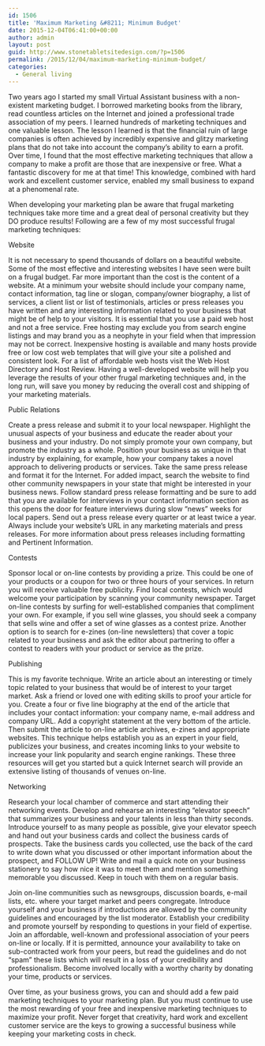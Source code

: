 ```yaml
---
id: 1506
title: 'Maximum Marketing &#8211; Minimum Budget'
date: 2015-12-04T06:41:00+00:00
author: admin
layout: post
guid: http://www.stonetabletsitedesign.com/?p=1506
permalink: /2015/12/04/maximum-marketing-minimum-budget/
categories:
  - General living
---
```

Two years ago I started my small Virtual Assistant business with a non-existent marketing budget. I borrowed marketing books from the library, read countless articles on the Internet and joined a professional trade association of my peers. I learned hundreds of marketing techniques and one valuable lesson. The lesson I learned is that the financial ruin of large companies is often achieved by incredibly expensive and glitzy marketing plans that do not take into account the company&#8217;s ability to earn a profit. Over time, I found that the most effective marketing techniques that allow a company to make a profit are those that are inexpensive or free. What a fantastic discovery for me at that time! This knowledge, combined with hard work and excellent customer service, enabled my small business to expand at a phenomenal rate.

When developing your marketing plan be aware that frugal marketing techniques take more time and a great deal of personal creativity but they DO produce results! Following are a few of my most successful frugal marketing techniques:

Website

It is not necessary to spend thousands of dollars on a beautiful website. Some of the most effective and interesting websites I have seen were built on a frugal budget. Far more important than the cost is the content of a website. At a minimum your website should include your company name, contact information, tag line or slogan, company/owner biography, a list of services, a client list or list of testimonials, articles or press releases you have written and any interesting information related to your business that might be of help to your visitors. It is essential that you use a paid web host and not a free service. Free hosting may exclude you from search engine listings and may brand you as a neophyte in your field when that impression may not be correct. Inexpensive hosting is available and many hosts provide free or low cost web templates that will give your site a polished and consistent look. For a list of affordable web hosts visit the Web Host Directory and Host Review. Having a well-developed website will help you leverage the results of your other frugal marketing techniques and, in the long run, will save you money by reducing the overall cost and shipping of your marketing materials.

Public Relations

Create a press release and submit it to your local newspaper. Highlight the unusual aspects of your business and educate the reader about your business and your industry. Do not simply promote your own company, but promote the industry as a whole. Position your business as unique in that industry by explaining, for example, how your company takes a novel approach to delivering products or services. Take the same press release and format it for the Internet. For added impact, search the website to find other community newspapers in your state that might be interested in your business news. Follow standard press release formatting and be sure to add that you are available for interviews in your contact information section as this opens the door for feature interviews during slow &#8220;news&#8221; weeks for local papers. Send out a press release every quarter or at least twice a year. Always include your website&#8217;s URL in any marketing materials and press releases. For more information about press releases including formatting and Pertinent Information.

Contests

Sponsor local or on-line contests by providing a prize. This could be one of your products or a coupon for two or three hours of your services. In return you will receive valuable free publicity. Find local contests, which would welcome your participation by scanning your community newspaper. Target on-line contests by surfing for well-established companies that compliment your own. For example, if you sell wine glasses, you should seek a company that sells wine and offer a set of wine glasses as a contest prize. Another option is to search for e-zines (on-line newsletters) that cover a topic related to your business and ask the editor about partnering to offer a contest to readers with your product or service as the prize. 

Publishing

This is my favorite technique. Write an article about an interesting or timely topic related to your business that would be of interest to your target market. Ask a friend or loved one with editing skills to proof your article for you. Create a four or five line biography at the end of the article that includes your contact information: your company name, e-mail address and company URL. Add a copyright statement at the very bottom of the article. Then submit the article to on-line article archives, e-zines and appropriate websites. This technique helps establish you as an expert in your field, publicizes your business, and creates incoming links to your website to increase your link popularity and search engine rankings. These three resources will get you started but a quick Internet search will provide an extensive listing of thousands of venues on-line.

Networking

Research your local chamber of commerce and start attending their networking events. Develop and rehearse an interesting &#8220;elevator speech&#8221; that summarizes your business and your talents in less than thirty seconds. Introduce yourself to as many people as possible, give your elevator speech and hand out your business cards and collect the business cards of prospects. Take the business cards you collected, use the back of the card to write down what you discussed or other important information about the prospect, and FOLLOW UP! Write and mail a quick note on your business stationery to say how nice it was to meet them and mention something memorable you discussed. Keep in touch with them on a regular basis. 

Join on-line communities such as newsgroups, discussion boards, e-mail lists, etc. where your target market and peers congregate. Introduce yourself and your business if introductions are allowed by the community guidelines and encouraged by the list moderator. Establish your credibility and promote yourself by responding to questions in your field of expertise. Join an affordable, well-known and professional association of your peers on-line or locally. If it is permitted, announce your availability to take on sub-contracted work from your peers, but read the guidelines and do not &#8220;spam&#8221; these lists which will result in a loss of your credibility and professionalism. Become involved locally with a worthy charity by donating your time, products or services.

Over time, as your business grows, you can and should add a few paid marketing techniques to your marketing plan. But you must continue to use the most rewarding of your free and inexpensive marketing techniques to maximize your profit. Never forget that creativity, hard work and excellent customer service are the keys to growing a successful business while keeping your marketing costs in check.